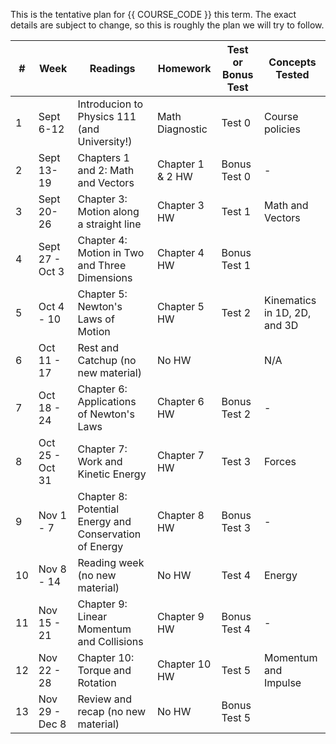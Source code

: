This is the tentative plan for {{ COURSE_CODE }} this term.
The exact details are subject to change, so this is roughly the plan we will try to follow.

| # | Week            | Readings                                               | Homework         | Test or Bonus Test | Concepts Tested              |
|--------|-----------------|--------------------------------------------------------|------------------|--------------------|------------------------------|
| 1      | Sept 6-12       | Introducion to Physics 111 (and University!)           | Math Diagnostic  | Test 0             | Course policies              |
| 2      | Sept 13-19      | Chapters 1 and 2: Math and Vectors                     | Chapter 1 & 2 HW | Bonus Test 0       | -                            |
| 3      | Sept 20-26      | Chapter 3: Motion along a straight line                | Chapter 3 HW     | Test 1             | Math and Vectors             |
| 4      | Sept 27 - Oct 3 | Chapter 4: Motion in Two and Three Dimensions          | Chapter 4 HW     | Bonus Test 1       |                              |
| 5      | Oct 4 - 10      | Chapter 5: Newton's Laws of Motion                     | Chapter 5 HW     | Test 2             | Kinematics in 1D, 2D, and 3D |
| 6      | Oct 11 - 17     | Rest and Catchup (no new material)                     | No HW            |                    | N/A                          |
| 7      | Oct 18 - 24     | Chapter 6: Applications of Newton's Laws               | Chapter 6 HW     | Bonus Test 2       | -                            |
| 8      | Oct 25 - Oct 31 | Chapter 7: Work and Kinetic Energy                     | Chapter 7 HW     | Test 3             | Forces                       |
| 9      | Nov 1 - 7       | Chapter 8: Potential Energy and Conservation of Energy | Chapter 8 HW     | Bonus Test 3       | -                            |
| 10     | Nov 8 - 14      | Reading week (no new material)                         | No HW            | Test 4             | Energy                       |
| 11     | Nov 15 - 21     | Chapter 9: Linear Momentum and Collisions              | Chapter 9 HW     | Bonus Test 4       | -                            |
| 12     | Nov 22 - 28     | Chapter 10: Torque and Rotation                        | Chapter 10 HW    | Test 5             | Momentum and Impulse         |
| 13     | Nov 29 - Dec 8  | Review and recap (no new material)                     | No HW            | Bonus Test 5       |                              |